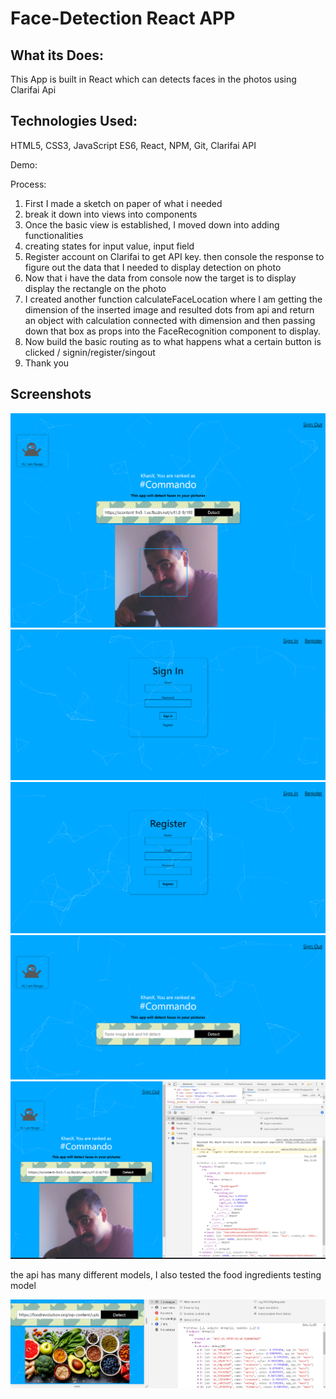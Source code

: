 # Face-Detection React APP

## What its Does:
This App is built in React which can detects faces in the photos using Clarifai Api


## Technologies Used:
HTML5, CSS3, JavaScript ES6, React, NPM, Git, Clarifai API

Demo:

Process:
<ol>
<li>First I made a sketch on paper of what i needed</li>
<li>break it down into  views into components</li>
  <li>Once the basic view is established, I moved down into adding functionalities</li>
<li>creating states for input value, input field</li>
  <li>Register account on Clarifai to get API key. then console the response to figure out the data that I needed to display detection on photo</li>
  <li>Now that i have the data from console now the target is to display display the rectangle on the photo </li>
  <li>I created another function calculateFaceLocation where I am getting the dimension of the inserted image and resulted dots from api and return an object with calculation connected with dimension and then passing down that box as props into the FaceRecognition component to display.</li>
  <li>Now build the basic routing as to what happens what a certain button is clicked / signin/register/singout </li>
  <li>Thank you</li>

</ol>

## Screenshots

<img src="overview-1.png">
<img src="signin.png">
<img src="signout.png">
<img src="home.png">
<img src="overview.png">
<p>the api has many different models, I also tested the food ingredients testing model</p>
<img src="food.PNG">

